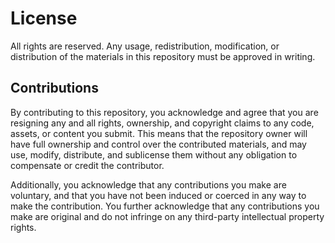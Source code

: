 # License
All rights are reserved. Any usage, redistribution, modification, or distribution of the materials in this repository must be approved in writing.

## Contributions
By contributing to this repository, you acknowledge and agree that you are resigning any and all rights, ownership, and copyright claims to any code, assets, or content you submit. This means that the repository owner will have full ownership and control over the contributed materials, and may use, modify, distribute, and sublicense them without any obligation to compensate or credit the contributor.

Additionally, you acknowledge that any contributions you make are voluntary, and that you have not been induced or coerced in any way to make the contribution. You further acknowledge that any contributions you make are original and do not infringe on any third-party intellectual property rights.